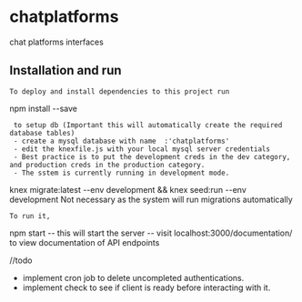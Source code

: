 # chatplatforms
chat platforms interfaces

## Installation and run

    To deploy and install dependencies to this project run

  npm install --save

     to setup db (Important this will automatically create the required database tables)
     - create a mysql database with name  :'chatplatforms'
     - edit the knexfile.js with your local mysql server credentials
     - Best practice is to put the development creds in the dev category, and production creds in the production category.
     - The sstem is currently running in development mode.

  knex migrate:latest --env development  && knex seed:run --env development
     Not necessary as the system will run migrations automatically


    To run it, 

  npm start
   -- this will start the server
   -- visit localhost:3000/documentation/ to view documentation of API endpoints


   //todo
   - implement cron job to delete uncompleted authentications.
   - implement check to see if client is ready before interacting with it.
   

